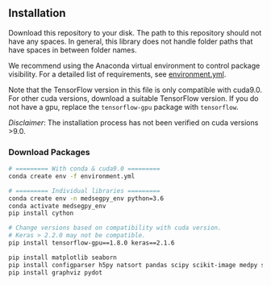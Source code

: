 ## Installation
Download this repository to your disk. The path to this repository should not
have any spaces. In general, this library does not handle folder paths that
have spaces in between folder names.

We recommend using the Anaconda virtual environment to control package
visibility. For a detailed list of requirements, see
[environment.yml](environment.yml).

Note that the TensorFlow version
in this file is only compatible with cuda9.0. For other cuda versions, download
a suitable TensorFlow version. If you do not have a gpu, replace the
`tensorflow-gpu` package with `tensorflow`.

*Disclaimer*: The installation process has not been verified on cuda
versions >9.0.

### Download Packages
```bash
# ========= With conda & cuda9.0 =========
conda create env -f environment.yml

# ========= Individual libraries =========
conda create env -n medsegpy_env python=3.6
conda activate medsegpy_env
pip install cython

# Change versions based on compatibility with cuda version.
# Keras > 2.2.0 may not be compatible.
pip install tensorflow-gpu==1.8.0 keras==2.1.6

pip install matplotlib seaborn
pip install configparser h5py natsort pandas scipy scikit-image medpy simpleitk
pip install graphviz pydot
```
